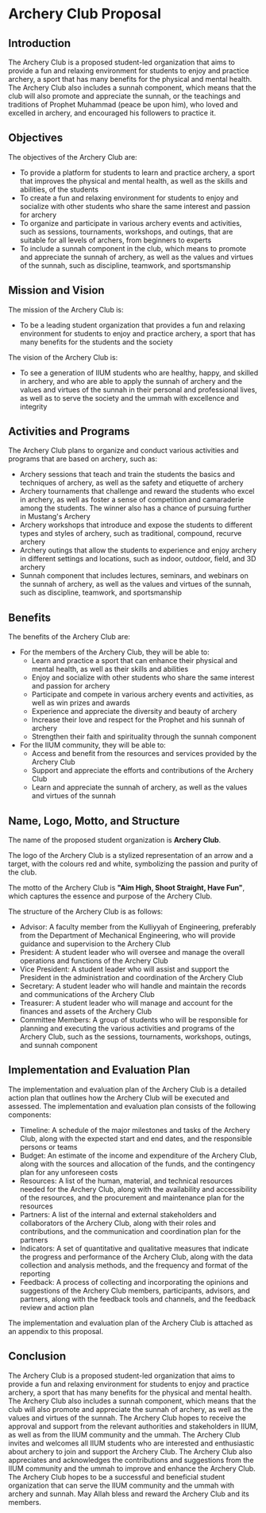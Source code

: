 # Archery Club Proposal

## Introduction

The Archery Club is a proposed student-led organization that aims to provide a fun and relaxing environment for students to enjoy and practice archery, a sport that has many benefits for the physical and mental health. The Archery Club also includes a sunnah component, which means that the club will also promote and appreciate the sunnah, or the teachings and traditions of Prophet Muhammad (peace be upon him), who loved and excelled in archery, and encouraged his followers to practice it.

## Objectives

The objectives of the Archery Club are:

- To provide a platform for students to learn and practice archery, a sport that improves the physical and mental health, as well as the skills and abilities, of the students
- To create a fun and relaxing environment for students to enjoy and socialize with other students who share the same interest and passion for archery
- To organize and participate in various archery events and activities, such as sessions, tournaments, workshops, and outings, that are suitable for all levels of archers, from beginners to experts
- To include a sunnah component in the club, which means to promote and appreciate the sunnah of archery, as well as the values and virtues of the sunnah, such as discipline, teamwork, and sportsmanship

## Mission and Vision

The mission of the Archery Club is:

- To be a leading student organization that provides a fun and relaxing environment for students to enjoy and practice archery, a sport that has many benefits for the students and the society

The vision of the Archery Club is:

- To see a generation of IIUM students who are healthy, happy, and skilled in archery, and who are able to apply the sunnah of archery and the values and virtues of the sunnah in their personal and professional lives, as well as to serve the society and the ummah with excellence and integrity

## Activities and Programs

The Archery Club plans to organize and conduct various activities and programs that are based on archery, such as:

- Archery sessions that teach and train the students the basics and techniques of archery, as well as the safety and etiquette of archery
- Archery tournaments that challenge and reward the students who excel in archery, as well as foster a sense of competition and camaraderie among the students. The winner also has a chance of pursuing further in Mustang's Archery
- Archery workshops that introduce and expose the students to different types and styles of archery, such as traditional, compound, recurve archery
- Archery outings that allow the students to experience and enjoy archery in different settings and locations, such as indoor, outdoor, field, and 3D archery
- Sunnah component that includes lectures, seminars, and webinars on the sunnah of archery, as well as the values and virtues of the sunnah, such as discipline, teamwork, and sportsmanship

## Benefits

The benefits of the Archery Club are:

- For the members of the Archery Club, they will be able to:
  - Learn and practice a sport that can enhance their physical and mental health, as well as their skills and abilities
  - Enjoy and socialize with other students who share the same interest and passion for archery
  - Participate and compete in various archery events and activities, as well as win prizes and awards
  - Experience and appreciate the diversity and beauty of archery
  - Increase their love and respect for the Prophet and his sunnah of archery
  - Strengthen their faith and spirituality through the sunnah component
- For the IIUM community, they will be able to:
  - Access and benefit from the resources and services provided by the Archery Club
  - Support and appreciate the efforts and contributions of the Archery Club
  - Learn and appreciate the sunnah of archery, as well as the values and virtues of the sunnah

## Name, Logo, Motto, and Structure

The name of the proposed student organization is **Archery Club**.

The logo of the Archery Club is a stylized representation of an arrow and a target, with the colours red and white, symbolizing the passion and purity of the club.

The motto of the Archery Club is **"Aim High, Shoot Straight, Have Fun"**, which captures the essence and purpose of the Archery Club.

The structure of the Archery Club is as follows:

- Advisor: A faculty member from the Kulliyyah of Engineering, preferably from the Department of Mechanical Engineering, who will provide guidance and supervision to the Archery Club
- President: A student leader who will oversee and manage the overall operations and functions of the Archery Club
- Vice President: A student leader who will assist and support the President in the administration and coordination of the Archery Club
- Secretary: A student leader who will handle and maintain the records and communications of the Archery Club
- Treasurer: A student leader who will manage and account for the finances and assets of the Archery Club
- Committee Members: A group of students who will be responsible for planning and executing the various activities and programs of the Archery Club, such as the sessions, tournaments, workshops, outings, and sunnah component

## Implementation and Evaluation Plan

The implementation and evaluation plan of the Archery Club is a detailed action plan that outlines how the Archery Club will be executed and assessed. The implementation and evaluation plan consists of the following components:

- Timeline: A schedule of the major milestones and tasks of the Archery Club, along with the expected start and end dates, and the responsible persons or teams
- Budget: An estimate of the income and expenditure of the Archery Club, along with the sources and allocation of the funds, and the contingency plan for any unforeseen costs
- Resources: A list of the human, material, and technical resources needed for the Archery Club, along with the availability and accessibility of the resources, and the procurement and maintenance plan for the resources
- Partners: A list of the internal and external stakeholders and collaborators of the Archery Club, along with their roles and contributions, and the communication and coordination plan for the partners
- Indicators: A set of quantitative and qualitative measures that indicate the progress and performance of the Archery Club, along with the data collection and analysis methods, and the frequency and format of the reporting
- Feedback: A process of collecting and incorporating the opinions and suggestions of the Archery Club members, participants, advisors, and partners, along with the feedback tools and channels, and the feedback review and action plan

The implementation and evaluation plan of the Archery Club is attached as an appendix to this proposal.

## Conclusion

The Archery Club is a proposed student-led organization that aims to provide a fun and relaxing environment for students to enjoy and practice archery, a sport that has many benefits for the physical and mental health. The Archery Club also includes a sunnah component, which means that the club will also promote and appreciate the sunnah of archery, as well as the values and virtues of the sunnah. The Archery Club hopes to receive the approval and support from the relevant authorities and stakeholders in IIUM, as well as from the IIUM community and the ummah. The Archery Club invites and welcomes all IIUM students who are interested and enthusiastic about archery to join and support the Archery Club. The Archery Club also appreciates and acknowledges the contributions and suggestions from the IIUM community and the ummah to improve and enhance the Archery Club. The Archery Club hopes to be a successful and beneficial student organization that can serve the IIUM community and the ummah with archery and sunnah. May Allah bless and reward the Archery Club and its members.